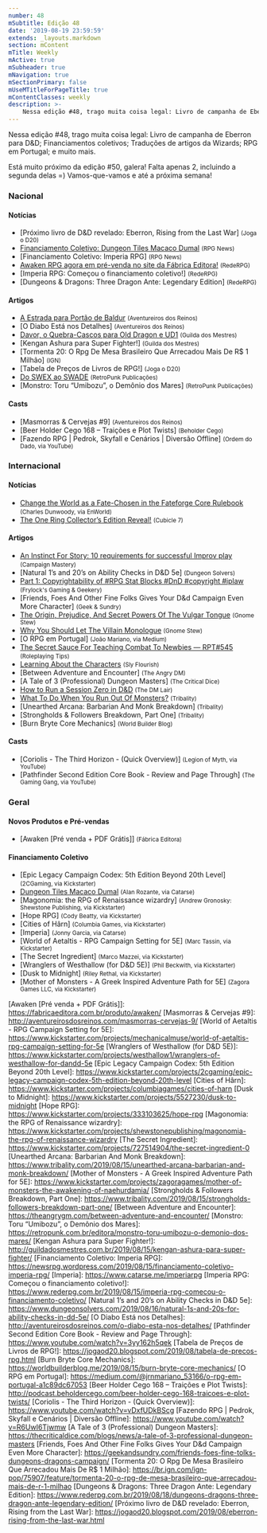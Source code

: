 ```yaml
---
number: 48
mSubtitle: Edição 48
date: '2019-08-19 23:59:59'
extends: _layouts.markdown
section: mContent
mTitle: Weekly
mActive: true
mSubheader: true
mNavigation: true
mSectionPrimary: false
mUseMTitleForPageTitle: true
mContentClasses: weekly
description: >-
    Nessa edição #48, trago muita coisa legal: Livro de campanha de Eberron para D&amp;D; Financiamentos coletivos; Traduções de artigos da Wizards; RPG em Portugal; e muito mais.
---
```


Nessa edição #48, trago muita coisa legal: Livro de campanha de Eberron para D&amp;D; Financiamentos coletivos; Traduções de artigos da Wizards; RPG em Portugal; e muito mais.

Está muito próximo da edição #50, galera! Falta apenas 2, incluindo a segunda delas =) Vamos-que-vamos e até a próxima semana!

### Nacional

#### Notícias

- [Próximo livro de D&amp;D revelado: Eberron, Rising from the Last War] <small>(Joga o D20)</small>
- [Financiamento Coletivo: Dungeon Tiles Macaco Dumal] <small>(RPG News)</small>
- [Financiamento Coletivo: Imperia RPG] <small>(RPG News)</small>
- [Awaken RPG agora em pré-venda no site da Fábrica Editora!] <small>(RedeRPG)</small>
- [Imperia RPG: Começou o financiamento coletivo!] <small>(RedeRPG)</small>
- [Dungeons &amp; Dragons: Three Dragon Ante: Legendary Edition] <small>(RedeRPG)</small>

#### Artigos

- [A Estrada para Portão de Baldur] <small>(Aventureiros dos Reinos)</small>
- [O Diabo Está nos Detalhes] <small>(Aventureiros dos Reinos)</small>
- [Davor, o Quebra-Cascos para Old Dragon e UD1] <small>(Guilda dos Mestres)</small>
- [Kengan Ashura para Super Fighter!] <small>(Guilda dos Mestres)</small>
- [Tormenta 20: O Rpg De Mesa Brasileiro Que Arrecadou Mais De R$ 1 Milhão] <small>(IGN)</small>
- [Tabela de Preços de Livros de RPG!] <small>(Joga o D20)</small>
- [Do SWEX ao SWADE] <small>(RetroPunk Publicações)</small>
- [Monstro: Toru “Umibozu”, o Demônio dos Mares] <small>(RetroPunk Publicações)</small>

#### Casts

- [Masmorras &amp; Cervejas #9] <small>(Aventureiros dos Reinos)</small>
- [Beer Holder Cego 168 – Traições e Plot Twists] <small>(Beholder Cego)</small>
- [Fazendo RPG | Pedrok, Skyfall e Cenários | Diversão Offline] <small>(Ordem do Dado, via YouTube)</small>

### Internacional

#### Notícias

- [Change the World as a Fate-Chosen in the Fateforge Core Rulebook] <small>(Charles Dunwoody, via EnWorld)</small>
- [The One Ring Collector’s Edition Reveal!] <small>(Cubicle 7)</small>

#### Artigos

- [An Instinct For Story: 10 requirements for successful Improv play] <small>(Campaign Mastery)</small>
- [Natural 1’s and 20’s on Ability Checks in D&amp;D 5e] <small>(Dungeon Solvers)</small>
- [Part 1: Copyrightability of #RPG Stat Blocks #DnD #copyright #iplaw] <small>(Frylock&#039;s Gaming &amp; Geekery)</small>
- [Friends, Foes And Other Fine Folks Gives Your D&amp;d Campaign Even More Character] <small>(Geek &amp; Sundry)</small>
- [The Origin, Prejudice, And Secret Powers Of The Vulgar Tongue] <small>(Gnome Stew)</small>
- [Why You Should Let The Villain Monologue] <small>(Gnome Stew)</small>
- [O RPG em Portugal] <small>(João Mariano, via Medium)</small>
- [The Secret Sauce For Teaching Combat To Newbies — RPT#545] <small>(Roleplaying Tips)</small>
- [Learning About the Characters] <small>(Sly Flourish)</small>
- [Between Adventure and Encounter] <small>(The Angry DM)</small>
- [A Tale of 3 (Professional) Dungeon Masters] <small>(The Critical Dice)</small>
- [How to Run a Session Zero in D&amp;D] <small>(The DM Lair)</small>
- [What To Do When You Run Out Of Monsters?] <small>(Tribality)</small>
- [Unearthed Arcana: Barbarian And Monk Breakdown] <small>(Tribality)</small>
- [Strongholds &amp; Followers Breakdown, Part One] <small>(Tribality)</small>
- [Burn Bryte Core Mechanics] <small>(World Builder Blog)</small>

#### Casts

- [Coriolis - The Third Horizon - (Quick Overview)] <small>(Legion of Myth, via YouTube)</small>
- [Pathfinder Second Edition Core Book - Review and Page Through] <small>(The Gaming Gang, via YouTube)</small>

### Geral

#### Novos Produtos e Pré-vendas

- [Awaken [Pré venda + PDF Grátis]] <small>(Fábrica Editora)</small>

#### Financiamento Coletivo

- [Epic Legacy Campaign Codex: 5th Edition Beyond 20th Level] <small>(2CGaming, via Kickstarter)</small>
- [Dungeon Tiles Macaco Dumal] <small>(Alan Rozante, via Catarse)</small>
- [Magonomia: the RPG of Renaissance wizardry] <small>(Andrew Gronosky: Shewstone Publishing, via Kickstarter)</small>
- [Hope RPG] <small>(Cody Beatty, via Kickstarter)</small>
- [Cities of Hârn] <small>(Columbia Games, via Kickstarter)</small>
- [Imperia] <small>(Jonny Garcia, via Catarse)</small>
- [World of Aetaltis - RPG Campaign Setting for 5E] <small>(Marc Tassin, via Kickstarter)</small>
- [The Secret Ingredient] <small>(Marco Mazzei, via Kickstarter)</small>
- [Wranglers of Westhallow (for D&amp;D 5E)] <small>(Phil Beckwith, via Kickstarter)</small>
- [Dusk to Midnight] <small>(Riley Rethal, via Kickstarter)</small>
- [Mother of Monsters - A Greek Inspired Adventure Path for 5E] <small>(Zagora Games LLC, via Kickstarter)</small>


[The One Ring Collector’s Edition Reveal!]: https://www.cubicle7games.com/tor-collectors-edition-rulebook/
[An Instinct For Story: 10 requirements for successful Improv play]: http://www.campaignmastery.com/blog/an-instinct-for-story/
[The Origin, Prejudice, And Secret Powers Of The Vulgar Tongue]: https://gnomestew.com/the-origin-prejudice-and-secret-powers-of-the-vulgar-tongue/
[Learning About the Characters]: http://slyflourish.com/learning_about_the_characters.html
[Do SWEX ao SWADE]: https://retropunk.com.br/editora/do-swex-ao-swade/
[Davor, o Quebra-Cascos para Old Dragon e UD1]: http://guildadosmestres.com.br/2019/08/12/davor-o-quebra-cascos-para-old-dragon-e-ud1/
[A Estrada para Portão de Baldur]: http://aventureirosdosreinos.com/a-estrada-para-portao-de-baldur/
[The Secret Sauce For Teaching Combat To Newbies — RPT#545]: https://www.roleplayingtips.com/rptn/the-secret-sauce-for-teaching-combat-to-newbies-rpt545/
[Why You Should Let The Villain Monologue]: https://gnomestew.com/why-you-should-let-the-villain-monologue/
[Part 1: Copyrightability of #RPG Stat Blocks #DnD #copyright #iplaw]: https://gsllc.wordpress.com/2019/08/12/part1statblocks/
[How to Run a Session Zero in D&amp;D]: https://www.thedmlair.com/2019/08/13/how-to-run-a-session-zero-in-dd/
[What To Do When You Run Out Of Monsters?]: https://www.tribality.com/2019/08/13/what-to-do-when-you-run-out-of-monsters/
[Change the World as a Fate-Chosen in the Fateforge Core Rulebook]: https://www.enworld.org/threads/change-the-world-as-a-fate-chosen-in-the-fateforge-core-rulebook.666601
[Financiamento Coletivo: Dungeon Tiles Macaco Dumal]: https://newsrpg.wordpress.com/2019/08/13/financiamento-coletivo-dungeon-tiles-macaco-dumal/
[Dungeon Tiles Macaco Dumal]: https://www.catarse.me/dungeon_tiles
[Awaken RPG agora em pré-venda no site da Fábrica Editora!]: https://www.rederpg.com.br/2019/08/13/awaken-rpg-agora-em-pre-venda-no-site-da-fabrica-editora/
[Awaken [Pré venda + PDF Grátis]]: https://fabricaeditora.com.br/produto/awaken/
[Masmorras &amp; Cervejas #9]: http://aventureirosdosreinos.com/masmorras-cervejas-9/
[World of Aetaltis - RPG Campaign Setting for 5E]: https://www.kickstarter.com/projects/mechanicalmuse/world-of-aetaltis-rpg-campaign-setting-for-5e
[Wranglers of Westhallow (for D&amp;D 5E)]: https://www.kickstarter.com/projects/westhallow1/wranglers-of-westhallow-for-dandd-5e
[Epic Legacy Campaign Codex: 5th Edition Beyond 20th Level]: https://www.kickstarter.com/projects/2cgaming/epic-legacy-campaign-codex-5th-edition-beyond-20th-level
[Cities of Hârn]: https://www.kickstarter.com/projects/columbiagames/cities-of-harn
[Dusk to Midnight]: https://www.kickstarter.com/projects/5527230/dusk-to-midnight
[Hope RPG]: https://www.kickstarter.com/projects/333103625/hope-rpg
[Magonomia: the RPG of Renaissance wizardry]: https://www.kickstarter.com/projects/shewstonepublishing/magonomia-the-rpg-of-renaissance-wizardry
[The Secret Ingredient]: https://www.kickstarter.com/projects/727514904/the-secret-ingredient-0
[Unearthed Arcana: Barbarian And Monk Breakdown]: https://www.tribality.com/2019/08/15/unearthed-arcana-barbarian-and-monk-breakdown/
[Mother of Monsters - A Greek Inspired Adventure Path for 5E]: https://www.kickstarter.com/projects/zagoragames/mother-of-monsters-the-awakening-of-naehurdamia/
[Strongholds &amp; Followers Breakdown, Part One]: https://www.tribality.com/2019/08/15/strongholds-followers-breakdown-part-one/
[Between Adventure and Encounter]: https://theangrygm.com/between-adventure-and-encounter/
[Monstro: Toru “Umibozu”, o Demônio dos Mares]: https://retropunk.com.br/editora/monstro-toru-umibozu-o-demonio-dos-mares/
[Kengan Ashura para Super Fighter!]: http://guildadosmestres.com.br/2019/08/15/kengan-ashura-para-super-fighter/
[Financiamento Coletivo: Imperia RPG]: https://newsrpg.wordpress.com/2019/08/15/financiamento-coletivo-imperia-rpg/
[Imperia]: https://www.catarse.me/imperiarpg
[Imperia RPG: Começou o financiamento coletivo!]: https://www.rederpg.com.br/2019/08/15/imperia-rpg-comecou-o-financiamento-coletivo/
[Natural 1’s and 20’s on Ability Checks in D&amp;D 5e]: https://www.dungeonsolvers.com/2019/08/16/natural-1s-and-20s-for-ability-checks-in-dd-5e/
[O Diabo Está nos Detalhes]: http://aventureirosdosreinos.com/o-diabo-esta-nos-detalhes/
[Pathfinder Second Edition Core Book - Review and Page Through]: https://www.youtube.com/watch?v=3yy162h5qek
[Tabela de Preços de Livros de RPG!]: https://jogaod20.blogspot.com/2019/08/tabela-de-precos-rpg.html
[Burn Bryte Core Mechanics]: https://worldbuilderblog.me/2019/08/15/burn-bryte-core-mechanics/
[O RPG em Portugal]: https://medium.com/@jrnmariano_53166/o-rpg-em-portugal-a1c89dc67053
[Beer Holder Cego 168 – Traições e Plot Twists]: http://podcast.beholdercego.com/beer-holder-cego-168-traicoes-e-plot-twists/
[Coriolis - The Third Horizon - (Quick Overview)]: https://www.youtube.com/watch?v=vDxfUDkBScg
[Fazendo RPG | Pedrok, Skyfall e Cenários | Diversão Offline]: https://www.youtube.com/watch?v=R6UwI6Tjwmw
[A Tale of 3 (Professional) Dungeon Masters]: https://thecriticaldice.com/blogs/news/a-tale-of-3-professional-dungeon-masters
[Friends, Foes And Other Fine Folks Gives Your D&amp;d Campaign Even More Character]: https://geekandsundry.com/friends-foes-fine-tolks-dungeons-dragons-campaign/
[Tormenta 20: O Rpg De Mesa Brasileiro Que Arrecadou Mais De R$ 1 Milhão]: https://br.ign.com/ign-pop/75907/feature/tormenta-20-o-rpg-de-mesa-brasileiro-que-arrecadou-mais-de-r-1-milhao
[Dungeons &amp; Dragons: Three Dragon Ante: Legendary Edition]: https://www.rederpg.com.br/2019/08/18/dungeons-dragons-three-dragon-ante-legendary-edition/
[Próximo livro de D&amp;D revelado: Eberron, Rising from the Last War]: https://jogaod20.blogspot.com/2019/08/eberron-rising-from-the-last-war.html

